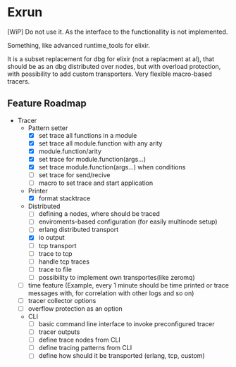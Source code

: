 Exrun
=====

[WiP] Do not use it. As the interface to the functionallity is not implemented.

Something, like advanced runtime_tools for elixir.

It is a subset replacement for dbg for elixir (not a replacment at al), that should be as an dbg distributed over nodes, but with
overload protection, with possibility to add custom transporters. Very flexible macro-based tracers.

## Feature Roadmap
- Tracer
  - Pattern setter
    - [x] set trace all functions in a module
    - [x] set trace all module.function with any arity
    - [x] module.function/arity
    - [x] set trace for module.function(args...)
    - [x] set trace module.function(args...) when conditions
    - [ ] set trace for send/recive
    - [ ] macro to set trace and start application
  - Printer
    - [x] format stacktrace
  - Distributed
    - [ ] defining a nodes, where should be traced
    - [ ] enviroments-based configuration (for easily multinode setup)
    - [ ] erlang distributed transport
    - [x] io output
    - [ ] tcp transport
    - [ ] trace to tcp
    - [ ] handle tcp traces
    - [ ] trace to file
    - [ ] possibility to implement own transportes(like zeromq)
  - [ ] time feature  (Example, every 1 minute should be time printed or trace messages with, for correlation with other logs and so on)
  - [ ] tracer collector options
  - [ ] overflow protection as an option
  - CLI
    - [ ] basic command line interface to invoke preconfigured tracer
    - [ ] tracer outputs
    - [ ] define trace nodes from CLI
    - [ ] define tracing patterns from CLI
    - [ ] define how should it be transported (erlang, tcp, custom)
